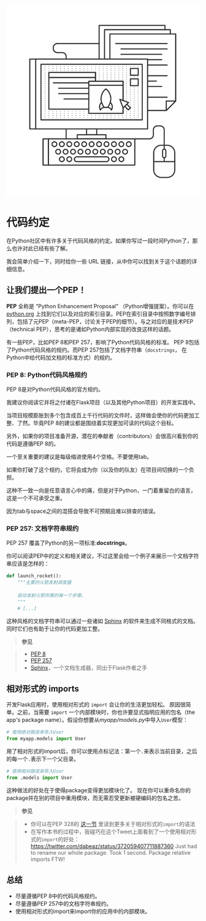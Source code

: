 ![代码约定](_images/conventions.png)

# 代码约定

在Python社区中有许多关于代码风格的约定。如果你写过一段时间Python了，那么也许对此已经有些了解。

我会简单介绍一下，同时给你一些 URL 链接，从中你可以找到关于这个话题的详细信息。

## 让我们提出一个PEP！

**PEP** 全称是 “Python Enhancement Proposal” （Python增强提案）。你可以在 [python.org](http://www.python.org/dev/peps/) 上找到它们以及对应的索引目录。PEP在索引目录中按照数字编号排列，包括了元PEP（meta-PEP，讨论关于PEP的细节）。与之对应的是技术PEP（technical PEP），思考的是诸如Python内部实现的改良这样的话题。

有一些PEP，比如PEP 8和PEP 257，影响了Python代码风格的标准。
PEP 8包括了Python代码风格的规约。而PEP 257包括了文档字符串（`docstrings`， 在Python中给代码加文档的标准方式）的规约。

### PEP 8: Python代码风格规约

PEP 8是对Python代码风格的官方规约。

我建议你阅读它并将之付诸在Flask项目（以及其他Python项目）的开发实践中。

当项目规模膨胀到多个包含成百上千行代码的文件时，这样做会使你的代码更加工整、了然。毕竟PEP 8的建议都是围绕着实现更加可读的代码这个目标。

另外，如果你的项目准备开源，潜在的奉献者（contributors）会很高兴看到你的代码是遵循PEP 8的。

一个至关重要的建议是每级缩进使用4个空格。不要使用tab。

如果你打破了这个规约，它将会成为你（以及你的队友）在项目间切换的一个负担。

这种不一致一向是任意语言心中的痛，但是对于Python，一门着重留白的语言，这是一个不可承受之重。

因为tab与space之间的混搭会导致不可预期且难以排查的错误。

### PEP 257: 文档字符串规约

PEP 257 覆盖了Python的另一项标准:**docstrings**。

你可以阅读PEP中的定义和相关建议，不过这里会给一个例子来展示一个文档字符串应该是怎样的：

```python
def launch_rocket():
    """主要的火箭发射调度器

    启动发射火箭所需的每一个步骤。
    """
    # [...]
```

这种风格的文档字符串可以通过一些诸如 [Sphinx](http://sphinx-doc.org/) 的软件来生成不同格式的文档。同时它们也有助于让你的代码更加工整。

> **参见**

> - [PEP 8](http://legacy.python.org/dev/peps/pep-0008/)
> - [PEP 257](http://legacy.python.org/dev/peps/pep-0257/)
> - [Sphinx](http://sphinx-doc.org/)，一个文档生成器，同出于Flask作者之手

## 相对形式的 imports

开发Flask应用时，使用相对形式的 `import` 会让你的生活更加轻松。
原因很简单。之前，当需要 `import` 一个内部模块时，你也许要显式指明应用的包名（the app's package name）。假设你想要从*myapp/models.py*中导入`User`模型：

```python
# 使用绝对路径来导入User
from myapp.models import User
```

用了相对形式的import后，你可以使用点标记法：第一个`.`来表示当前目录，之后的每一个`.`表示下一个父目录。

```python
# 使用相对路径来导入User
from .models import User
```

这种做法的好处在于使得package变得更加模块化了。
现在你可以重命名你的package并在别的项目中重用模块，而无需忍受更新被硬编码的包名之苦。

> **参见**

> * 你可以在PEP 328的 [这一节](http://www.python.org/dev/peps/pep-0328/#guido-s-decision) 里读到更多关于相对形式的`import`的语法
> * 在写作本书的过程中，我碰巧在这个Tweet上面看到了一个使用相对形式的`import`的好处： 
> <https://twitter.com/dabeaz/status/372059407711887360>
> Just had to rename our whole package. Took 1 second. Package relative imports FTW!  

## 总结
* 尽量遵循PEP 8中的代码风格规约。
* 尽量遵循PEP 257中的文档字符串规约。
* 使用相对形式的import来import你的应用中的内部模块。
